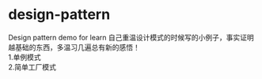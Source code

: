 # design-pattern
Design pattern demo for learn
自己重温设计模式的时候写的小例子，事实证明越基础的东西，多温习几遍总有新的感悟！  
1.单例模式  
2.简单工厂模式  
